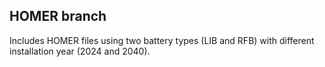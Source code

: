 ## HOMER branch
Includes HOMER files using two battery types (LIB and RFB) with different installation year (2024 and 2040).

